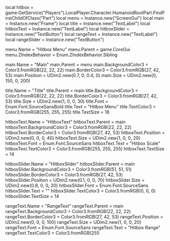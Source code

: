 local hitbox = game:GetService("Players").LocalPlayer.Character.HumanoidRootPart:FindFirstChildOfClass("Part")
local menu = Instance.new("ScreenGui")
local main = Instance.new("Frame")
local title = Instance.new("TextLabel")
local hitboxText = Instance.new("TextLabel")
local hitboxSlider = Instance.new("TextButton")
local rangeText = Instance.new("TextLabel")
local rangeSlider = Instance.new("TextButton")

menu.Name = "Hitbox Menu"
menu.Parent = game.CoreGui
menu.ZIndexBehavior = Enum.ZIndexBehavior.Sibling

main.Name = "Main"
main.Parent = menu
main.BackgroundColor3 = Color3.fromRGB(22, 22, 22)
main.BorderColor3 = Color3.fromRGB(27, 42, 53)
main.Position = UDim2.new(0.7, 0, 0.4, 0)
main.Size = UDim2.new(0, 150, 0, 200)

title.Name = "Title"
title.Parent = main
title.BackgroundColor3 = Color3.fromRGB(22, 22, 22)
title.BorderColor3 = Color3.fromRGB(27, 42, 53)
title.Size = UDim2.new(1, 0, 0, 30)
title.Font = Enum.Font.SourceSansBold
title.Text = "Hitbox Menu"
title.TextColor3 = Color3.fromRGB(255, 255, 255)
title.TextSize = 18

hitboxText.Name = "HitboxText"
hitboxText.Parent = main
hitboxText.BackgroundColor3 = Color3.fromRGB(22, 22, 22)
hitboxText.BorderColor3 = Color3.fromRGB(27, 42, 53)
hitboxText.Position = UDim2.new(0, 0, 0, 40)
hitboxText.Size = UDim2.new(1, 0, 0, 20)
hitboxText.Font = Enum.Font.SourceSans
hitboxText.Text = "Hitbox Scale"
hitboxText.TextColor3 = Color3.fromRGB(255, 255, 255)
hitboxText.TextSize = 14

hitboxSlider.Name = "HitboxSlider"
hitboxSlider.Parent = main
hitboxSlider.BackgroundColor3 = Color3.fromRGB(51, 51, 51)
hitboxSlider.BorderColor3 = Color3.fromRGB(27, 42, 53)
hitboxSlider.Position = UDim2.new(0.1, 0, 0, 70)
hitboxSlider.Size = UDim2.new(0.8, 0, 0, 20)
hitboxSlider.Font = Enum.Font.SourceSans
hitboxSlider.Text = ""
hitboxSlider.TextColor3 = Color3.fromRGB(0, 0, 0)
hitboxSlider.TextSize = 14

rangeText.Name = "RangeText"
rangeText.Parent = main
rangeText.BackgroundColor3 = Color3.fromRGB(22, 22, 22)
rangeText.BorderColor3 = Color3.fromRGB(27, 42, 53)
rangeText.Position = UDim2.new(0, 0, 0, 100)
rangeText.Size = UDim2.new(1, 0, 0, 20)
rangeText.Font = Enum.Font.SourceSans
rangeText.Text = "Hitbox Range"
rangeText.TextColor3 = Color3.fromRGB(255
